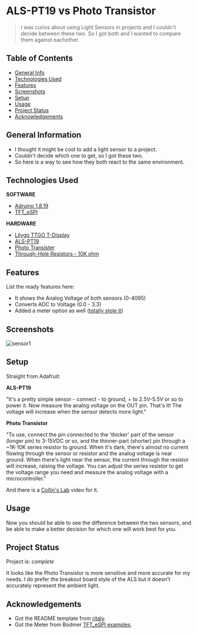 # ALS-PT19 vs Photo Transistor
> I was curios about using Light Sensors in projects and I couldn't decide between these two.
> So I got both and I wanted to compare them against eachother.


## Table of Contents
* [General Info](#general-information)
* [Technologies Used](#technologies-used)
* [Features](#features)
* [Screenshots](#screenshots)
* [Setup](#setup)
* [Usage](#usage)
* [Project Status](#project-status)
* [Acknowledgements](#acknowledgements)


## General Information
- I thought it might be cool to add a light sensor to a project.
- Couldn't decide which one to get, so I got these two.
- So here is a way to see how they both react to the same environment.


## Technologies Used
**SOFTWARE**
- [Adruino 1.8.19](https://www.arduino.cc/en/software)
- [TFT_eSPI](https://github.com/Bodmer/TFT_eSPI)

**HARDWARE**
- [Lilygo TTGO T-Display](https://www.amazon.com/dp/B099MPFJ9M?psc=1&ref=ppx_yo2ov_dt_b_product_details)
- [ALS-PT19](https://www.adafruit.com/product/2748)
- [Photo Transister](https://www.adafruit.com/product/2831)
- [Through-Hole Resistors - 10K ohm](https://www.adafruit.com/product/2784)


## Features
List the ready features here:
- It shows the Analog Voltage of both sensors (0-4095)
- Converts ADC to Voltage (0.0 - 3.3)
- Added a meter option as well ([totally stole it](https://github.com/Bodmer/TFT_eSPI/tree/master/examples/160%20x%20128/TFT_Meter_5))


## Screenshots
![sensor1](https://user-images.githubusercontent.com/94538153/167410584-4eb5f419-e91d-496a-ba2b-2ce9a0b7f855.jpg)


## Setup
Straight from Adafruit:

**ALS-PT19**

"It's a pretty simple sensor - connect - to ground, + to 2.5V-5.5V or so to power it. Now measure the analog voltage on the OUT pin. That's it! The voltage will increase when the sensor detects more light."

**Photo Transistor**

"To use, connect the pin connected to the 'thicker' part of the sensor (longer pin) to 3-15VDC or so, and the thinner-part (shorter) pin through a ~1K-10K series resistor to ground. When it's dark, there's almost no current flowing through the sensor or resistor and the analog voltage is near ground. When there's light near the sensor, the current through the resistor will increase, raising the voltage. You can adjust the series resistor to get the voltage range you need and measure the analog voltage with a microcontroller." 

And there is a [Collin's Lab](https://youtu.be/5HKvRrVWgYs) video for it.


## Usage
Now you should be able to see the difference between the two sensors, and be able
to make a better decision for which one will work best for you.


## Project Status
Project is: _complete_

It looks like the Photo Transistor is more sensitive and more accurate for my needs. I do prefer the breakout board style of the ALS but it doesn't accurately represent the ambient light.


## Acknowledgements
- Got the README template from [ritaly](https://github.com/ritaly/README-cheatsheet).
- Got the Meter from Bodmer [TFT_eSPI examples](https://github.com/Bodmer/TFT_eSPI/tree/master/examples/160%20x%20128/TFT_Meter_5).

